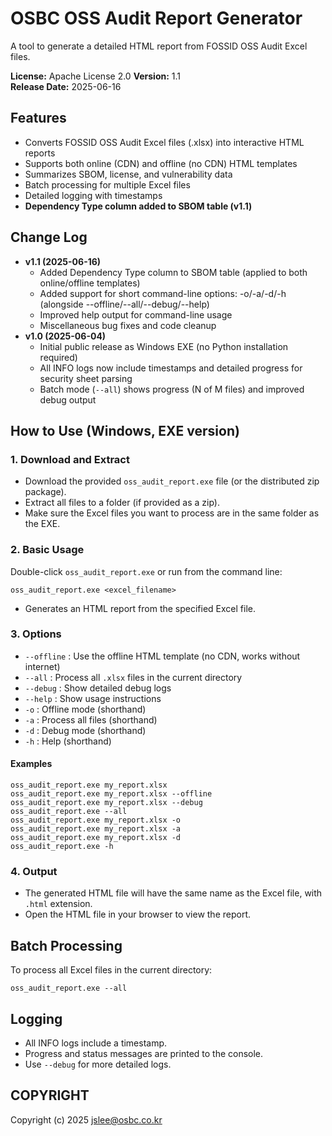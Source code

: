 # OSBC OSS Audit Report Generator

A tool to generate a detailed HTML report from FOSSID OSS Audit Excel files.

**License:** Apache License 2.0
**Version:** 1.1  
**Release Date:** 2025-06-16

## Features
- Converts FOSSID OSS Audit Excel files (.xlsx) into interactive HTML reports
- Supports both online (CDN) and offline (no CDN) HTML templates
- Summarizes SBOM, license, and vulnerability data
- Batch processing for multiple Excel files
- Detailed logging with timestamps
- **Dependency Type column added to SBOM table (v1.1)**

## Change Log
- **v1.1 (2025-06-16)**
  - Added Dependency Type column to SBOM table (applied to both online/offline templates)
  - Added support for short command-line options: -o/-a/-d/-h (alongside --offline/--all/--debug/--help)
  - Improved help output for command-line usage
  - Miscellaneous bug fixes and code cleanup
- **v1.0 (2025-06-04)**
  - Initial public release as Windows EXE (no Python installation required)
  - All INFO logs now include timestamps and detailed progress for security sheet parsing
  - Batch mode (`--all`) shows progress (N of M files) and improved debug output

## How to Use (Windows, EXE version)

### 1. Download and Extract
- Download the provided `oss_audit_report.exe` file (or the distributed zip package).
- Extract all files to a folder (if provided as a zip).
- Make sure the Excel files you want to process are in the same folder as the EXE.

### 2. Basic Usage
Double-click `oss_audit_report.exe` or run from the command line:
```
oss_audit_report.exe <excel_filename>
```
- Generates an HTML report from the specified Excel file.

### 3. Options
- `--offline` : Use the offline HTML template (no CDN, works without internet)
- `--all`     : Process all `.xlsx` files in the current directory
- `--debug`   : Show detailed debug logs
- `--help`    : Show usage instructions
- `-o`        : Offline mode (shorthand)
- `-a`        : Process all files (shorthand)
- `-d`        : Debug mode (shorthand)
- `-h`        : Help (shorthand)

#### Examples
```
oss_audit_report.exe my_report.xlsx
oss_audit_report.exe my_report.xlsx --offline
oss_audit_report.exe my_report.xlsx --debug
oss_audit_report.exe --all
oss_audit_report.exe my_report.xlsx -o
oss_audit_report.exe my_report.xlsx -a
oss_audit_report.exe my_report.xlsx -d
oss_audit_report.exe -h
```

### 4. Output
- The generated HTML file will have the same name as the Excel file, with `.html` extension.
- Open the HTML file in your browser to view the report.

## Batch Processing
To process all Excel files in the current directory:
```
oss_audit_report.exe --all
```

## Logging
- All INFO logs include a timestamp.
- Progress and status messages are printed to the console.
- Use `--debug` for more detailed logs.

## COPYRIGHT
Copyright (c) 2025 jslee@osbc.co.kr